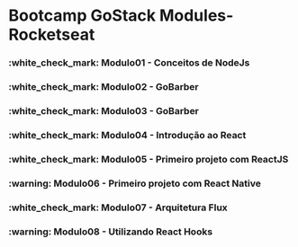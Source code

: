 <h1>Bootcamp GoStack Modules- Rocketseat</h1>

<h3>:white_check_mark: Modulo01 - Conceitos de NodeJs</h3>
<h3>:white_check_mark: Modulo02 - GoBarber</h3>
<h3>:white_check_mark: Modulo03 - GoBarber</h3>
<h3>:white_check_mark: Modulo04 - Introdução ao React</h3>
<h3>:white_check_mark: Modulo05 - Primeiro projeto com ReactJS</h3>
<h3>:warning: Modulo06 - Primeiro projeto com React Native</h3>
<h3>:white_check_mark: Modulo07 - Arquitetura Flux</h3>
<h3>:warning: Modulo08 - Utilizando React Hooks</h3>
